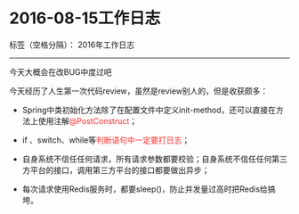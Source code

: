﻿# 2016-08-15工作日志

标签（空格分隔）： 2016年工作日志

---

今天大概会在改BUG中度过吧

今天经历了人生第一次代码review，虽然是review别人的，但是收获颇多：

 - Spring中类初始化方法除了在配置文件中定义init-method，还可以直接在方法上使用注解<font color="FF2D2D">@PostConstruct</font>；

 - if 、switch、while等<font color="FF2D2D">判断语句中一定要打日志</font>；

 - 自身系统不信任任何请求，所有请求参数都要校验；自身系统不信任任何第三方平台的接口，调用第三方平台的接口都要做出异步；

 - 每次请求使用Redis服务时，都要sleep()，防止并发量过高时把Redis给搞垮。
   

